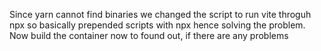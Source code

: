 Since yarn cannot find binaries we changed the script to
run vite throguh npx so basically prepended scripts with npx
hence solving the problem.
Now build the container now to found out, if there are any problems